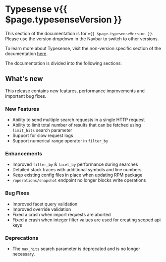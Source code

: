 # Typesense v{{ $page.typesenseVersion }}

This section of the documentation is for `v{{ $page.typesenseVersion }}`. Please use the version dropdown in the Navbar to switch to other versions.

To learn more about Typesense, visit the non-version specific section of the documentation [here](/).

The documentation is divided into the following sections:

<DocsSections />

## What's new

This release contains new features, performance improvements and important bug fixes.

### New Features

- Ability to send multiple search requests in a single HTTP request
- Ability to limit total number of results that can be fetched using `limit_hits` search parameter
- Support for slow request logs
- Support numerical range operator in `filter_by`

### Enhancements

- Improved `filter_by` & `facet_by` performance during searches
- Detailed stack traces with additional symbols and line numbers
- Keep existing config files in place when updating RPM package
- `/operations/snapshot` endpoint no longer blocks write operations

### Bug Fixes

- Improved facet query validation
- Improved override validation
- Fixed a crash when import requests are aborted
- Fixed a crash when integer filter values are used for creating scoped api keys

### Deprecations

- The `max_hits` search parameter is deprecated and is no longer necessary.
